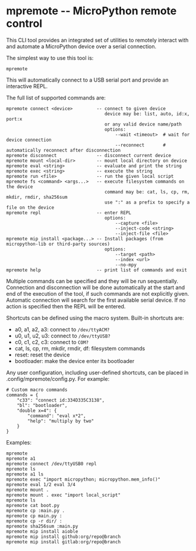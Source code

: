 # mpremote -- MicroPython remote control

This CLI tool provides an integrated set of utilities to remotely interact with
and automate a MicroPython device over a serial connection.

The simplest way to use this tool is:

    mpremote

This will automatically connect to a USB serial port and provide an interactive REPL.

The full list of supported commands are:

    mpremote connect <device>         -- connect to given device
                                         device may be: list, auto, id:x, port:x
                                         or any valid device name/path
                                         options:
                                             --wait <timeout>  # wait for device connection
                                             --reconnect       # automatically reconnect after disconnection
    mpremote disconnect               -- disconnect current device
    mpremote mount <local-dir>        -- mount local directory on device
    mpremote eval <string>            -- evaluate and print the string
    mpremote exec <string>            -- execute the string
    mpremote run <file>               -- run the given local script
    mpremote fs <command> <args...>   -- execute filesystem commands on the device
                                         command may be: cat, ls, cp, rm, mkdir, rmdir, sha256sum
                                         use ":" as a prefix to specify a file on the device
    mpremote repl                     -- enter REPL
                                         options:
                                             --capture <file>
                                             --inject-code <string>
                                             --inject-file <file>
    mpremote mip install <package...> -- Install packages (from micropython-lib or third-party sources)
                                         options:
                                             --target <path>
                                             --index <url>
                                             --no-mpy
    mpremote help                     -- print list of commands and exit

Multiple commands can be specified and they will be run sequentially.  Connection
and disconnection will be done automatically at the start and end of the execution
of the tool, if such commands are not explicitly given.  Automatic connection will
search for the first available serial device.  If no action is specified then the
REPL will be entered.

Shortcuts can be defined using the macro system.  Built-in shortcuts are:

- a0, a1, a2, a3: connect to `/dev/ttyACM?`
- u0, u1, u2, u3: connect to `/dev/ttyUSB?`
- c0, c1, c2, c3: connect to `COM?`
- cat, ls, cp, rm, mkdir, rmdir, df: filesystem commands
- reset: reset the device
- bootloader: make the device enter its bootloader

Any user configuration, including user-defined shortcuts, can be placed in
.config/mpremote/config.py.  For example:

    # Custom macro commands
    commands = {
        "c33": "connect id:334D335C3138",
        "bl": "bootloader",
        "double x=4": {
            "command": "eval x*2",
            "help": "multiply by two"
        }
    }

Examples:

    mpremote
    mpremote a1
    mpremote connect /dev/ttyUSB0 repl
    mpremote ls
    mpremote a1 ls
    mpremote exec "import micropython; micropython.mem_info()"
    mpremote eval 1/2 eval 3/4
    mpremote mount .
    mpremote mount . exec "import local_script"
    mpremote ls
    mpremote cat boot.py
    mpremote cp :main.py .
    mpremote cp main.py :
    mpremote cp -r dir/ :
    mpremote sha256sum :main.py
    mpremote mip install aioble
    mpremote mip install github:org/repo@branch
    mpremote mip install gitlab:org/repo@branch
